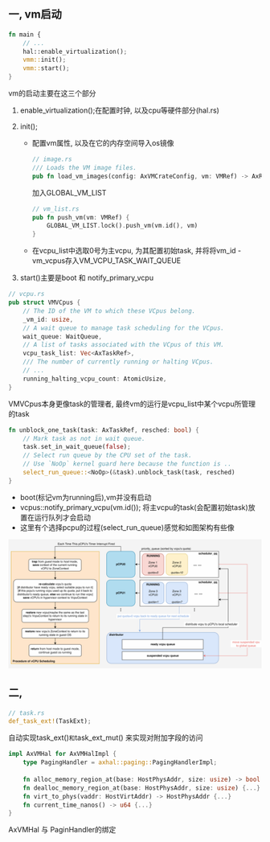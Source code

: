 ## 一, vm启动

``` rust
fn main {
    // ...
    hal::enable_virtualization();
    vmm::init();
    vmm::start();
}
```

vm的启动主要在这三个部分

1. enable_virtualization();在配置时钟, 以及cpu等硬件部分(hal.rs)

2. init();

   - 配置vm属性, 以及在它的内存空间导入os镜像

     ``` rust
     // image.rs
     /// Loads the VM image files.
     pub fn load_vm_images(config: AxVMCrateConfig, vm: VMRef) -> AxResult {...}
     ```

      加入GLOBAL_VM_LIST

     ``` rust
     // vm_list.rs
     pub fn push_vm(vm: VMRef) {
         GLOBAL_VM_LIST.lock().push_vm(vm.id(), vm)
     }
     ```

     

   - 在vcpu_list中选取0号为主vcpu, 为其配置初始task, 并将将vm_id - vm_vcpus存入VM_VCPU_TASK_WAIT_QUEUE

3. start()主要是boot 和 notify_primary_vcpu

``` rust
// vcpu.rs
pub struct VMVCpus {
    // The ID of the VM to which these VCpus belong.
    _vm_id: usize,
    // A wait queue to manage task scheduling for the VCpus.
    wait_queue: WaitQueue,
    // A list of tasks associated with the VCpus of this VM.
    vcpu_task_list: Vec<AxTaskRef>,
    /// The number of currently running or halting VCpus. 
    // ...
    running_halting_vcpu_count: AtomicUsize,
}
```

VMVCpus本身更像task的管理者, 最终vm的运行是vcpu_list中某个vcpu所管理的task

``` rust
fn unblock_one_task(task: AxTaskRef, resched: bool) {
    // Mark task as not in wait queue.
    task.set_in_wait_queue(false);
    // Select run queue by the CPU set of the task.
    // Use `NoOp` kernel guard here because the function is ..
    select_run_queue::<NoOp>(&task).unblock_task(task, resched)
}
```

- boot(标记vm为running后),vm并没有启动
- vcpus::notify_primary_vcpu(vm.id()); 将主vcpu的task(会配置初始task)放置在运行队列才会启动
- 这里有个选择pcpu的过程(select_run_queue)感觉和如图架构有些像

![task_schedule](picture/task_schedule.png)

## 二,  

``` rust
// task.rs
def_task_ext!(TaskExt);
```

自动实现task_ext()` 和 `task_ext_mut() 来实现对附加字段的访问

``` rust
impl AxVMHal for AxVMHalImpl {
    type PagingHandler = axhal::paging::PagingHandlerImpl;

    fn alloc_memory_region_at(base: HostPhysAddr, size: usize) -> bool {...}
    fn dealloc_memory_region_at(base: HostPhysAddr, size: usize) {...}
    fn virt_to_phys(vaddr: HostVirtAddr) -> HostPhysAddr {...}
    fn current_time_nanos() -> u64 {...}
}
```

AxVMHal 与 PaginHandler的绑定

